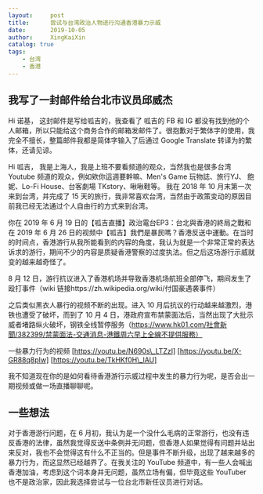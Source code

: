 ```yaml
---
layout:     post
title:      尝试与台湾政治人物进行沟通香港暴力示威
date:       2019-10-05
author:     XingKaiXin
catalog: true
tags:
    - 台湾
    - 香港
---
```

## 我写了一封邮件给台北市议员邱威杰

Hi 诺基，
这封邮件是写给呱吉的，我查看了 呱吉的 FB 和 IG 都没有找到他的个人邮箱，所以只能给这个商务合作的邮箱发邮件了。很抱歉对于繁体字的使用，我完全不擅长，整篇邮件我都是简体字输入了后通过 Google Translate 转译为的繁体，还请见谅。

Hi 呱吉，
我是上海人，我是上班不要看频道的观众，当然我也是很多台湾 Youtube 频道的观众，例如欸你這週要幹嘛、Men's Game 玩物誌、旅行YJ、 飽妮、Lo-Fi House、台客劇場 TKstory、啾啾鞋等。
我在 2018 年 10 月末第一次来到台湾，并完成了 15 天的旅行，我非常喜欢台湾，当然由于政策变动的原因目前我已经无法通过个人自由行的方式来到台湾。

你在 2019 年 6 月 19 日的【呱吉直播】政治電台EP3：台北與香港的終局之戰和在 2019 年 6 月 26 日的视频中【呱吉】我們是暴民嗎？香港反送中運動。在当时的时间点，香港游行从我所能看到的内容的角度，我认为就是一个非常正常的表达诉求的游行，期间不少的内容是质疑香港警察的过度执法。但之后这场游行示威就变的越来越奇怪了。

8 月 12 日，游行抗议进入了香港机场并导致香港机场航班全部停飞，期间发生了殴打事件（wiki 链接https://zh.wikipedia.org/wiki/付国豪遇袭事件）

之后类似黑衣人暴行的视频不断的出现。进入 10 月后抗议的行动越来越激烈，港铁也遭受了破坏，而到了 10 月 4 日，港政府宣布禁蒙面法后，当然出现了大批示威者堵路纵火破坏，钢铁全线暂停服务（https://www.hk01.com/社會新聞/382399/禁蒙面法-交通消息-港鐵周六早上全線不提供服務）

一些暴力行为的视频
[https://youtu.be/N690s\_LTZzI]
[https://youtu.be/X-GR88q8pIw]
[https://youtu.be/TkHKf0H\_lAU]


我不知道现在你的是如何看待香港游行示威过程中发生的暴力行为呢，是否会出一期视频或做一场直播聊聊呢。


## 一些想法
对于香港游行问题，在 6 月初，我认为是一个没什么毛病的正常游行，也没有违反香港的法律，虽然我觉得反送中条例并无问题，但香港人如果觉得有问题并站出来反对，我也不会觉得这有什么不正当的。但是事件不断升级，出现了越来越多的暴力行为，而这显然已经越界了。在我关注的 YouTube 频道中，有一些人会喊出香港加油，考虑到这个词本身并无问题，虽然立场有偏，但毕竟这些 YouTuber 也不是政治家，因此我选择尝试与一位台北市新任议员进行对话。
